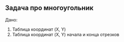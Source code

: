## Задача про многоугольник

Дано: 
1. Таблица координат (X, Y)
2. Таблица координат (X, Y) начала и конца отрезков

